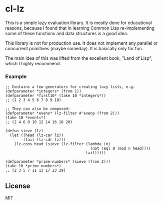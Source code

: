 # cl-lz

This is a simple lazy evaluation library. It is mostly done for educational reasons, because I found that in learning Common Lisp re-implementing some of these functions and data structures is a good idea.

This library is not for production use. It does not implement any parallel or concurrent primitives (maybe someday). It is basically only for fun.

The main idea of this was lifted from the excellent book, "Land of Lisp", which I highly recommend.

### Example

```common-lisp
;; Contains a few generators for creating lazy lists, e.g.
(defparameter *integers* (from 1))
(defparameter *first10* (take 10 *integers*))
;; (1 2 3 4 5 6 7 8 9 10)

;; They can also be composed:
(defparameter *evens* (lz-filter #'evenp (from 2)))
(take 10 *events*)
;; (2 4 6 8 10 12 14 16 18 20)

(defun sieve (lz)
  (let ((head (lz-car lz))
        (tail (lz-cdr lz)))
    (lz-cons head (sieve (lz-filter (lambda (n)
                                      (not (eql 0 (mod n head))))
                                    tail)))))

(defparameter *prime-numbers* (sieve (from 2)))
(take 10 *prime-numbers*)
;; (2 3 5 7 11 13 17 23 29)

```

## License

MIT

